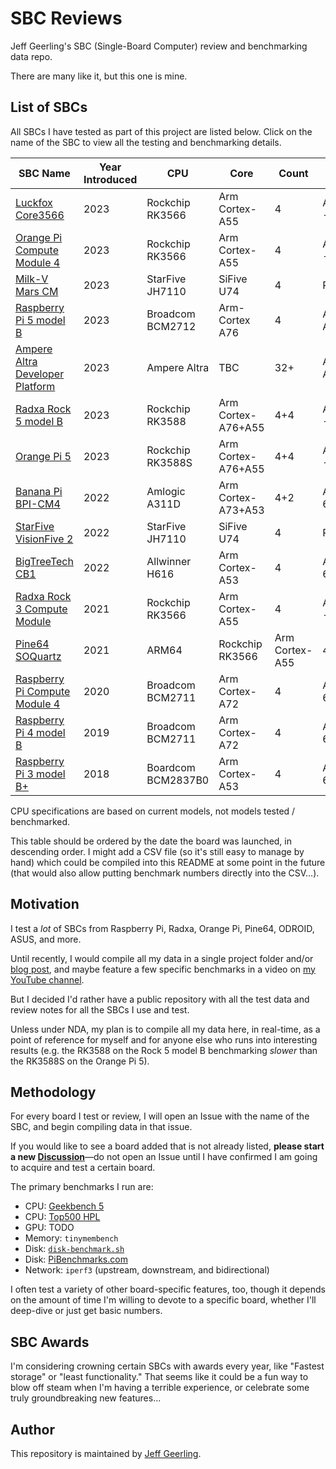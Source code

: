 # SBC Reviews

Jeff Geerling's SBC (Single-Board Computer) review and benchmarking data repo.

There are many like it, but this one is mine.

## List of SBCs

All SBCs I have tested as part of this project are listed below. Click on the name of the SBC to view all the testing and benchmarking details.

| SBC Name | Year Introduced | CPU | Core | Count | ISA |
| --- | --- | --- | --- | --- | --- |
| [Luckfox Core3566](https://github.com/geerlingguy/sbc-reviews/issues/27) | 2023 | Rockchip RK3566 | Arm Cortex-A55 | 4 | ARMV8.2-A 64-bit |
| [Orange Pi Compute Module 4](https://github.com/geerlingguy/sbc-reviews/issues/26) | 2023 | Rockchip RK3566 | Arm Cortex-A55 | 4 | ARMV8.2-A 64-bit |
| [Milk-V Mars CM](https://github.com/geerlingguy/sbc-reviews/issues/22) | 2023 | StarFive JH7110 | SiFive U74 | 4 | RV64GCB |
| [Raspberry Pi 5 model B](https://github.com/geerlingguy/sbc-reviews/issues/21) | 2023 | Broadcom BCM2712 | Arm-Cortex A76 | 4 | ARMv8.2-A 64-bit |
| [Ampere Altra Developer Platform](https://github.com/geerlingguy/sbc-reviews/issues/19) | 2023 | Ampere Altra | TBC | 32+ | ARMv8.2-A 64-bit |
| [Radxa Rock 5 model B](https://github.com/geerlingguy/sbc-reviews/issues/3) | 2023 | Rockchip RK3588 | Arm Cortex-A76+A55 | 4+4 | ARMV8.2-A 64-bit |
| [Orange Pi 5](https://github.com/geerlingguy/sbc-reviews/issues/5) | 2023 | Rockchip RK3588S | Arm Cortex-A76+A55 | 4+4 | ARMV8.2-A 64-bit |
| [Banana Pi BPI-CM4](https://github.com/geerlingguy/sbc-reviews/issues/11) | 2022 | Amlogic A311D | Arm Cortex-A73+A53 | 4+2 | ARMv8-A 64-bit |
| [StarFive VisionFive 2](https://github.com/geerlingguy/sbc-reviews/issues/10) | 2022 | StarFive JH7110 | SiFive U74 | 4 | RV64GCB |
| [BigTreeTech CB1](https://github.com/geerlingguy/sbc-reviews/issues/28) | 2022 | Allwinner H616 | Arm Cortex-A53 | 4 | ARMv8-A 64-bit |
| [Radxa Rock 3 Compute Module](https://github.com/geerlingguy/sbc-reviews/issues/15) | 2021 | Rockchip RK3566 | Arm Cortex-A55 | 4 | ARMV8.2-A 64-bit |
| [Pine64 SOQuartz](https://github.com/geerlingguy/sbc-reviews/issues/7) | 2021 | ARM64 | Rockchip RK3566 | Arm Cortex-A55 | 4 | ARMV8.2-A 64-bit |
| [Raspberry Pi Compute Module 4](https://github.com/geerlingguy/sbc-reviews/issues/8) | 2020 | Broadcom BCM2711 | Arm Cortex-A72 | 4 | ARMv8-A 64-bit |
| [Raspberry Pi 4 model B](https://github.com/geerlingguy/sbc-reviews/issues/4) | 2019 | Broadcom BCM2711 | Arm Cortex-A72 | 4 | ARMv8-A 64-bit |
| [Raspberry Pi 3 model B+](https://github.com/geerlingguy/sbc-reviews/issues/16) | 2018 | Boardcom BCM2837B0 | Arm Cortex-A53 | 4 | ARMv8-A 64-bit |

CPU specifications are based on current models, not models tested / benchmarked.

This table should be ordered by the date the board was launched, in descending order. I might add a CSV file (so it's still easy to manage by hand) which could be compiled into this README at some point in the future (that would also allow putting benchmark numbers directly into the CSV...).

## Motivation

I test a _lot_ of SBCs from Raspberry Pi, Radxa, Orange Pi, Pine64, ODROID, ASUS, and more.

Until recently, I would compile all my data in a single project folder and/or [blog post](https://www.jeffgeerling.com/tags/sbc), and maybe feature a few specific benchmarks in a video on [my YouTube channel](https://www.youtube.com/c/JeffGeerling).

But I decided I'd rather have a public repository with all the test data and review notes for all the SBCs I use and test.

Unless under NDA, my plan is to compile all my data here, in real-time, as a point of reference for myself and for anyone else who runs into interesting results (e.g. the RK3588 on the Rock 5 model B benchmarking _slower_ than the RK3588S on the Orange Pi 5).

## Methodology

For every board I test or review, I will open an Issue with the name of the SBC, and begin compiling data in that issue.

If you would like to see a board added that is not already listed, **please start a new [Discussion](https://github.com/geerlingguy/sbc-reviews/discussions)**—do not open an Issue until I have confirmed I am going to acquire and test a certain board.

The primary benchmarks I run are:

  - CPU: [Geekbench 5](https://www.geekbench.com/download/)
  - CPU: [Top500 HPL](https://github.com/geerlingguy/top500-benchmark)
  - GPU: TODO
  - Memory: `tinymembench`
  - Disk: [`disk-benchmark.sh`](https://github.com/geerlingguy/pi-cluster/blob/master/benchmarks/disk-benchmark.sh)
  - Disk: [PiBenchmarks.com](https://pibenchmarks.com)
  - Network: `iperf3` (upstream, downstream, and bidirectional)

I often test a variety of other board-specific features, too, though it depends on the amount of time I'm willing to devote to a specific board, whether I'll deep-dive or just get basic numbers.

## SBC Awards

I'm considering crowning certain SBCs with awards every year, like "Fastest storage" or "least functionality." That seems like it could be a fun way to blow off steam when I'm having a terrible experience, or celebrate some truly groundbreaking new features...

## Author

This repository is maintained by [Jeff Geerling](https://www.jeffgeerling.com).
